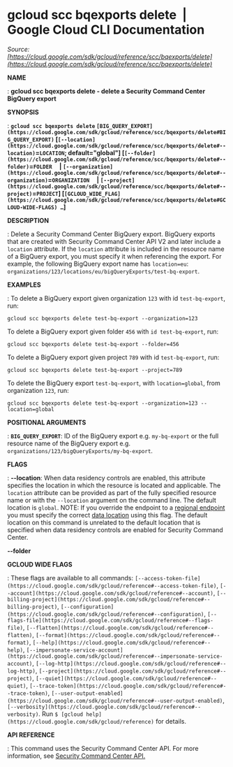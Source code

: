 # gcloud scc bqexports delete  |  Google Cloud CLI Documentation

*Source: [https://cloud.google.com/sdk/gcloud/reference/scc/bqexports/delete](https://cloud.google.com/sdk/gcloud/reference/scc/bqexports/delete)*

**NAME**

: **gcloud scc bqexports delete - delete a Security Command Center BigQuery export**

**SYNOPSIS**

: **`gcloud scc bqexports delete` `[BIG_QUERY_EXPORT](https://cloud.google.com/sdk/gcloud/reference/scc/bqexports/delete#BIG_QUERY_EXPORT)` [`[--location](https://cloud.google.com/sdk/gcloud/reference/scc/bqexports/delete#--location)`=`LOCATION`; default="global"] [`[--folder](https://cloud.google.com/sdk/gcloud/reference/scc/bqexports/delete#--folder)`=`FOLDER`     | `[--organization](https://cloud.google.com/sdk/gcloud/reference/scc/bqexports/delete#--organization)`=`ORGANIZATION`     | `[--project](https://cloud.google.com/sdk/gcloud/reference/scc/bqexports/delete#--project)`=`PROJECT`] [`[GCLOUD_WIDE_FLAG](https://cloud.google.com/sdk/gcloud/reference/scc/bqexports/delete#GCLOUD-WIDE-FLAGS) …`]**

**DESCRIPTION**

: Delete a Security Command Center BigQuery export.
BigQuery exports that are created with Security Command Center API V2 and later
include a `location` attribute. If the `location`
attribute is included in the resource name of a BigQuery export, you must
specify it when referencing the export. For example, the following BigQuery
export name has `location=eu`:
`organizations/123/locations/eu/bigQueryExports/test-bq-export`.

**EXAMPLES**

: To delete a BigQuery export given organization `123` with id
`test-bq-export`, run:

```
gcloud scc bqexports delete test-bq-export --organization=123
```

To delete a BigQuery export given folder `456` with `id
test-bq-export`, run:

```
gcloud scc bqexports delete test-bq-export --folder=456
```

To delete a BigQuery export given project `789` with id
`test-bq-export`, run:

```
gcloud scc bqexports delete test-bq-export --project=789
```

To delete the BigQuery export `test-bq-export`, with
`location=global`, from organization `123`, run:

```
gcloud scc bqexports delete test-bq-export --organization=123 --location=global
```

**POSITIONAL ARGUMENTS**

: **`BIG_QUERY_EXPORT`**:
ID of the BigQuery export e.g. `my-bq-export` or the full resource
name of the BigQuery export e.g.
`organizations/123/bigQueryExports/my-bq-export`.

**FLAGS**

: **--location**:
When data residency controls are enabled, this attribute specifies the location
in which the resource is located and applicable. The `location`
attribute can be provided as part of the fully specified resource name or with
the `--location` argument on the command line. The default location
is `global`. NOTE: If you override the endpoint to a [regional
endpoint](https://cloud.google.com/security-command-center/docs/reference/rest/index.html?rep_location=global#regional-service-endpoint) you must specify the correct [data
location](https://cloud.google.com/security-command-center/docs/data-residency-support#locations) using this flag. The default location on this command is unrelated
to the default location that is specified when data residency controls are
enabled for Security Command Center.

**--folder**

**GCLOUD WIDE FLAGS**

: These flags are available to all commands: `[--access-token-file](https://cloud.google.com/sdk/gcloud/reference#--access-token-file)`,
`[--account](https://cloud.google.com/sdk/gcloud/reference#--account)`, `[--billing-project](https://cloud.google.com/sdk/gcloud/reference#--billing-project)`,
`[--configuration](https://cloud.google.com/sdk/gcloud/reference#--configuration)`,
`[--flags-file](https://cloud.google.com/sdk/gcloud/reference#--flags-file)`,
`[--flatten](https://cloud.google.com/sdk/gcloud/reference#--flatten)`, `[--format](https://cloud.google.com/sdk/gcloud/reference#--format)`, `[--help](https://cloud.google.com/sdk/gcloud/reference#--help)`, `[--impersonate-service-account](https://cloud.google.com/sdk/gcloud/reference#--impersonate-service-account)`,
`[--log-http](https://cloud.google.com/sdk/gcloud/reference#--log-http)`,
`[--project](https://cloud.google.com/sdk/gcloud/reference#--project)`, `[--quiet](https://cloud.google.com/sdk/gcloud/reference#--quiet)`, `[--trace-token](https://cloud.google.com/sdk/gcloud/reference#--trace-token)`, `[--user-output-enabled](https://cloud.google.com/sdk/gcloud/reference#--user-output-enabled)`,
`[--verbosity](https://cloud.google.com/sdk/gcloud/reference#--verbosity)`.
Run `$ [gcloud help](https://cloud.google.com/sdk/gcloud/reference)` for details.

**API REFERENCE**

: This command uses the Security Command Center API. For more information, see [Security
Command Center API.](https://cloud.google.com/security-command-center/docs/reference/rest)